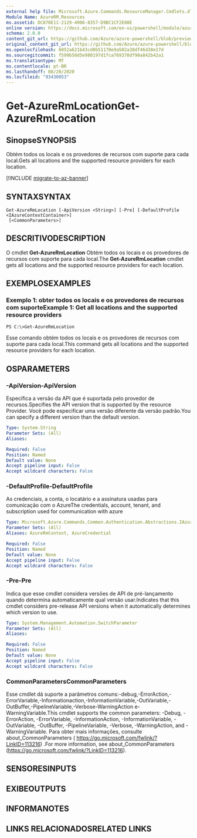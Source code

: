 ```yaml
---
external help file: Microsoft.Azure.Commands.ResourceManager.Cmdlets.dll-Help.xml
Module Name: AzureRM.Resources
ms.assetid: DC870E11-2129-4906-8357-D9BC1CF2E08E
online version: https://docs.microsoft.com/en-us/powershell/module/azurerm.resources/get-azurermlocation
schema: 2.0.0
content_git_url: https://github.com/Azure/azure-powershell/blob/preview/src/ResourceManager/Resources/Commands.Resources/help/Get-AzureRmLocation.md
original_content_git_url: https://github.com/Azure/azure-powershell/blob/preview/src/ResourceManager/Resources/Commands.Resources/help/Get-AzureRmLocation.md
ms.openlocfilehash: 6052a621b43cd0b51170e9a502a38df46d38e17d
ms.sourcegitcommit: f599b50d5e980197d1fca769378df90a842b42a1
ms.translationtype: MT
ms.contentlocale: pt-BR
ms.lasthandoff: 08/20/2020
ms.locfileid: "93430053"
---
```

# <span data-ttu-id="56157-101">Get-AzureRmLocation</span><span class="sxs-lookup"><span data-stu-id="56157-101">Get-AzureRmLocation</span></span>

## <span data-ttu-id="56157-102">Sinopse</span><span class="sxs-lookup"><span data-stu-id="56157-102">SYNOPSIS</span></span>
<span data-ttu-id="56157-103">Obtém todos os locais e os provedores de recursos com suporte para cada local.</span><span class="sxs-lookup"><span data-stu-id="56157-103">Gets all locations and the supported resource providers for each location.</span></span>

[!INCLUDE [migrate-to-az-banner](../../includes/migrate-to-az-banner.md)]

## <span data-ttu-id="56157-104">SYNTAX</span><span class="sxs-lookup"><span data-stu-id="56157-104">SYNTAX</span></span>

```
Get-AzureRmLocation [-ApiVersion <String>] [-Pre] [-DefaultProfile <IAzureContextContainer>]
 [<CommonParameters>]
```

## <span data-ttu-id="56157-105">DESCRITIVO</span><span class="sxs-lookup"><span data-stu-id="56157-105">DESCRIPTION</span></span>
<span data-ttu-id="56157-106">O cmdlet **Get-AzureRmLocation** Obtém todos os locais e os provedores de recursos com suporte para cada local.</span><span class="sxs-lookup"><span data-stu-id="56157-106">The **Get-AzureRmLocation** cmdlet gets all locations and the supported resource providers for each location.</span></span>

## <span data-ttu-id="56157-107">EXEMPLOS</span><span class="sxs-lookup"><span data-stu-id="56157-107">EXAMPLES</span></span>

### <span data-ttu-id="56157-108">Exemplo 1: obter todos os locais e os provedores de recursos com suporte</span><span class="sxs-lookup"><span data-stu-id="56157-108">Example 1: Get all locations and the supported resource providers</span></span>
```
PS C:\>Get-AzureRmLocation
```

<span data-ttu-id="56157-109">Esse comando obtém todos os locais e os provedores de recursos com suporte para cada local.</span><span class="sxs-lookup"><span data-stu-id="56157-109">This command gets all locations and the supported resource providers for each location.</span></span>

## <span data-ttu-id="56157-110">OS</span><span class="sxs-lookup"><span data-stu-id="56157-110">PARAMETERS</span></span>

### <span data-ttu-id="56157-111">-ApiVersion</span><span class="sxs-lookup"><span data-stu-id="56157-111">-ApiVersion</span></span>
<span data-ttu-id="56157-112">Especifica a versão da API que é suportada pelo provedor de recursos.</span><span class="sxs-lookup"><span data-stu-id="56157-112">Specifies the API version that is supported by the resource Provider.</span></span>
<span data-ttu-id="56157-113">Você pode especificar uma versão diferente da versão padrão.</span><span class="sxs-lookup"><span data-stu-id="56157-113">You can specify a different version than the default version.</span></span>

```yaml
Type: System.String
Parameter Sets: (All)
Aliases:

Required: False
Position: Named
Default value: None
Accept pipeline input: False
Accept wildcard characters: False
```

### <span data-ttu-id="56157-114">-DefaultProfile</span><span class="sxs-lookup"><span data-stu-id="56157-114">-DefaultProfile</span></span>
<span data-ttu-id="56157-115">As credenciais, a conta, o locatário e a assinatura usadas para comunicação com o Azure</span><span class="sxs-lookup"><span data-stu-id="56157-115">The credentials, account, tenant, and subscription used for communication with azure</span></span>

```yaml
Type: Microsoft.Azure.Commands.Common.Authentication.Abstractions.IAzureContextContainer
Parameter Sets: (All)
Aliases: AzureRmContext, AzureCredential

Required: False
Position: Named
Default value: None
Accept pipeline input: False
Accept wildcard characters: False
```

### <span data-ttu-id="56157-116">-Pre</span><span class="sxs-lookup"><span data-stu-id="56157-116">-Pre</span></span>
<span data-ttu-id="56157-117">Indica que esse cmdlet considera versões de API de pré-lançamento quando determina automaticamente qual versão usar.</span><span class="sxs-lookup"><span data-stu-id="56157-117">Indicates that this cmdlet considers pre-release API versions when it automatically determines which version to use.</span></span>

```yaml
Type: System.Management.Automation.SwitchParameter
Parameter Sets: (All)
Aliases:

Required: False
Position: Named
Default value: None
Accept pipeline input: False
Accept wildcard characters: False
```

### <span data-ttu-id="56157-118">CommonParameters</span><span class="sxs-lookup"><span data-stu-id="56157-118">CommonParameters</span></span>
<span data-ttu-id="56157-119">Esse cmdlet dá suporte a parâmetros comuns:-debug,-ErrorAction,-ErrorVariable,-Informationaction,-InformationVariable,-OutVariable,-OutBuffer,-PipelineVariable,-Verbose-WarningAction e-WarningVariable.</span><span class="sxs-lookup"><span data-stu-id="56157-119">This cmdlet supports the common parameters: -Debug, -ErrorAction, -ErrorVariable, -InformationAction, -InformationVariable, -OutVariable, -OutBuffer, -PipelineVariable, -Verbose, -WarningAction, and -WarningVariable.</span></span> <span data-ttu-id="56157-120">Para obter mais informações, consulte about_CommonParameters ( https://go.microsoft.com/fwlink/?LinkID=113216) .</span><span class="sxs-lookup"><span data-stu-id="56157-120">For more information, see about_CommonParameters (https://go.microsoft.com/fwlink/?LinkID=113216).</span></span>

## <span data-ttu-id="56157-121">SENSORES</span><span class="sxs-lookup"><span data-stu-id="56157-121">INPUTS</span></span>

## <span data-ttu-id="56157-122">EXIBE</span><span class="sxs-lookup"><span data-stu-id="56157-122">OUTPUTS</span></span>

## <span data-ttu-id="56157-123">INFORMA</span><span class="sxs-lookup"><span data-stu-id="56157-123">NOTES</span></span>

## <span data-ttu-id="56157-124">LINKS RELACIONADOS</span><span class="sxs-lookup"><span data-stu-id="56157-124">RELATED LINKS</span></span>
